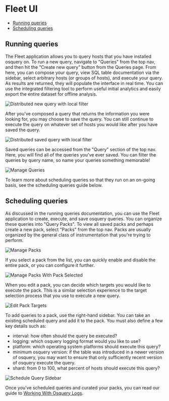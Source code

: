 # Fleet UI
- [Running queries](#running-queries)
- [Scheduling queries](#scheduling-queries)

## Running queries

The Fleet application allows you to query hosts that you have installed osquery on. To run a new query, navigate to "Queries" from the top nav, and then hit the "Create new query" button from the Queries page. From here, you can compose your query, view SQL table documentation via the sidebar, select arbitrary hosts (or groups of hosts), and execute your query. As results are returned, they will populate the interface in real time. You can use the integrated filtering tool to perform useful initial analytics and easily export the entire dataset for offline analysis.

![Distributed new query with local filter](https://raw.githubusercontent.com/fleetdm/fleet/main/docs/images/distributed-new-query-with-local-filter.png)

After you've composed a query that returns the information you were looking for, you may choose to save the query. You can still continue to execute the query on whatever set of hosts you would like after you have saved the query.

![Distributed saved query with local filter](https://raw.githubusercontent.com/fleetdm/fleet/main/docs/images/distributed-saved-query-with-local-filter.png)

Saved queries can be accessed from the "Query" section of the top nav. Here, you will find all of the queries you've ever saved. You can filter the queries by query name, so name your queries something memorable!

![Manage Queries](https://raw.githubusercontent.com/fleetdm/fleet/main/docs/images/manage-queries.png)

To learn more about scheduling queries so that they run on an on-going basis, see the scheduling queries guide below.


## Scheduling queries

As discussed in the running queries documentation, you can use the Fleet application to create, execute, and save osquery queries. You can organize these queries into "Query Packs". To view all saved packs and perhaps create a new pack, select "Packs" from the top nav. Packs are usually organized by the general class of instrumentation that you're trying to perform.

![Manage Packs](https://raw.githubusercontent.com/fleetdm/fleet/main/docs/images/manage-packs.png)

If you select a pack from the list, you can quickly enable and disable the entire pack, or you can configure it further.

![Manage Packs With Pack Selected](https://raw.githubusercontent.com/fleetdm/fleet/main/docs/images/manage-packs-with-pack-selected.png)

When you edit a pack, you can decide which targets you would like to execute the pack. This is a similar selection experience to the target selection process that you use to execute a new query.

![Edit Pack Targets](https://raw.githubusercontent.com/fleetdm/fleet/main/docs/images/edit-pack-targets.png)

To add queries to a pack, use the right-hand sidebar. You can take an existing scheduled query and add it to the pack. You must also define a few key details such as:

- interval: how often should the query be executed?
- logging: which osquery logging format would you like to use?
- platform: which operating system platforms should execute this query?
- minimum osquery version: if the table was introduced in a newer version of osquery, you may want to ensure that only sufficiently recent version of osquery execute the query.
- shard: from 0 to 100, what percent of hosts should execute this query?

![Schedule Query Sidebar](https://raw.githubusercontent.com/fleetdm/fleet/main/docs/images/schedule-query-sidebar.png)


Once you've scheduled queries and curated your packs, you can read our guide to [Working With Osquery Logs](../1-Using-Fleet/4-Osquery-logs.md).

